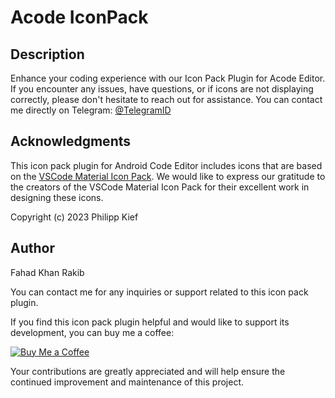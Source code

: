 # Acode IconPack

## Description

Enhance your coding experience with our Icon Pack Plugin for Acode Editor.
If you encounter any issues, have questions, or if icons are not displaying correctly, please don't hesitate to reach out for assistance. You can contact me directly on Telegram: [@TelegramID](https://t.me/fahadkhanrakib)


## Acknowledgments

This icon pack plugin for Android Code Editor includes icons that are based on the [VSCode Material Icon Pack](https://github.com/PKief/vscode-material-icon-theme.git).
We would like to express our gratitude to the creators of the VSCode Material Icon Pack for their excellent work in designing these icons.

Copyright (c) 2023 Philipp Kief


## Author

Fahad Khan Rakib

You can contact me for any inquiries or support related to this icon pack plugin.

If you find this icon pack plugin helpful and would like to support its development, you can buy me a coffee:

[![Buy Me a
Coffee](https://img.buymeacoffee.com/button-api/?slug=your-buymeacoffee-id&button_colour=FFDD00&font_colour=000000&font_family=Cookie&outline_colour=000000&coffee_colour=ffffff)](https://www.buymeacoffee.com/fahadkhanrakib)

Your contributions are greatly appreciated and will help ensure the continued improvement and maintenance of this project.